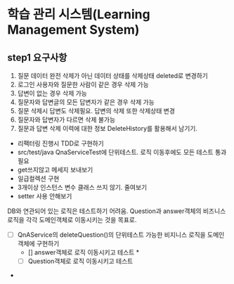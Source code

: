 # 학습 관리 시스템(Learning Management System)
## step1 요구사항
1. 질문 데이터 완전 삭제가 아닌 데이터 상태를 삭제상태 deleted로 변경하기
2. 로그인 사용자와 질문한 사람이 같은 경우 삭제 가능
3. 답변이 없는 경우 삭제 가능
4. 질문자와 답변글의 모든 답변자가 같은 경우 삭제 가능
5. 질문 삭제시 답변도 삭제필요. 답변의 삭제 또한 삭제상태 변경
6. 질문자와 답변자가 다르면 삭제 불가능
7. 질문과 답변 삭제 이력에 대한 정보 DeleteHistory를 활용해서 남기기.



* 리팩터링 진행시 TDD로 구현하기
* src/test/java QnaServiceTest에 단위테스트. 로직 이동후에도 모든 테스트 통과 필요
* get쓰지않고 메세지 보내보기
* 일급컬렉션 구현
* 3개이상 인스턴스 변수 클래스 쓰지 않기. 줄여보기
* setter 사용 안해보기

DB와 연관되어 있는 로직은 테스트하기 어려움.
Question과 answer객체의 비즈니스로직을 각각 도메인객체로 이동시키는 것을 목표로.

* [ ] QnAService의 deleteQuestion()의 단위테스트 가능한 비지니스 로직을 도메인객체에 구현하기
  * [] answer객체로 로직 이동시키고 테스트
    * 
  * [ ] Question객체로 로직 이동시키고 테스트
* 